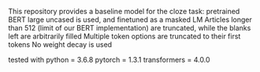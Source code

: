 This repository provides a baseline model for the cloze task:
    pretrained BERT large uncased is used, and finetuned as a masked LM
    Articles longer than 512 (limit of our BERT implementation) are truncated, while the blanks left are arbitrarily filled
    Multiple token options are truncated to their first tokens
    No weight decay is used
    
tested with 
    python = 3.6.8
    pytorch = 1.3.1
    transformers = 4.0.0